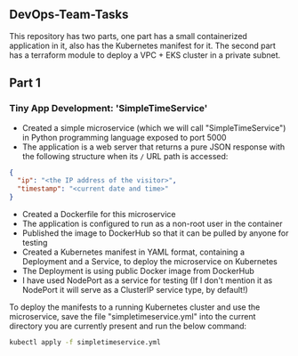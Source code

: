 ## DevOps-Team-Tasks

This repository has two parts, one part has a small containerized application in it, also has the Kubernetes manifest for it. The second part has a terraform module to deploy a VPC + EKS cluster in a private subnet.

## Part 1

### Tiny App Development: 'SimpleTimeService'

- Created a simple microservice (which we will call "SimpleTimeService") in Python programming language exposed to port 5000
- The application is a web server that returns a pure JSON response with
  the following structure when its `/` URL path is accessed:

```json
{
  "ip": "<the IP address of the visitor>",
  "timestamp": "<current date and time>"
}
```
- Created a Dockerfile for this microservice
- The application is configured to run as a non-root user in the container
- Published the image to DockerHub so that it can be pulled by anyone for testing
- Created a Kubernetes manifest in YAML format, containing a Deployment and a Service, to deploy the microservice on Kubernetes
- The Deployment is using public Docker image from DockerHub
- I have used NodePort as a service for testing (If I don't mention it as NodePort it will serve as a ClusterIP service type, by default!)


To deploy the manifests to a running Kubernetes cluster and use the microservice, save the file "simpletimeservice.yml" into the current directory you are currently present and run the below command:

```sh
kubectl apply -f simpletimeservice.yml
```

